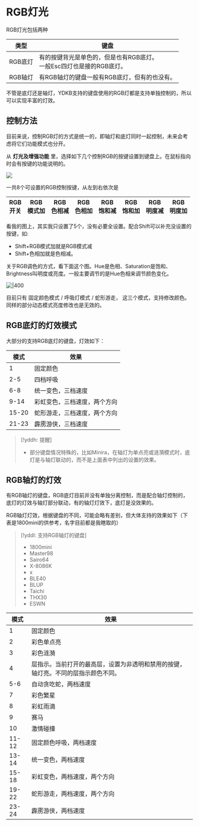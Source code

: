 # RGB灯光

RGB灯光包括两种

| 类型 | 键盘 |
| --- | --- |
| RGB底灯 | 有的按键背光是单色的，但是也有RGB底灯。<br>一般Esc四灯也是接的RGB底灯。 |
| RGB轴灯 | 有RGB轴灯的键盘一般有RGB底灯，但有的也没有。 |

不管是底灯还是轴灯，YDKB支持的键盘使用的RGB灯都是支持单独控制的，所以可以实现丰富的灯效。

## 控制方法

目前来说，控制RGB灯的方式是统一的，即轴灯和底灯同时一起控制，未来会考虑将它们功能模式也分开。

从 **灯光及增强功能** 里，选择如下几个控制RGB的按键设置到键盘上。在鼠标指向时会有按键的功能说明的。 

![](assets/rgblight-01.png)

一共8个可设置的RGB控制按键，从左到右依次是

| RGB<br>开关 | RGB<br>模式加 | RGB<br>色相减 | RGB<br>色相加 | RGB<br>饱和减 | RGB<br>饱和加 | RGB<br>明度减 | RGB<br>明度加 |
| --- |-|-|-|-|-|-|-|

看我的图上，其实我只设置了5个，没有必要全设置。配合<key>Shift</key>可以补充没设置的按键，如:
  * <key>Shift+RGB模式加</key>就是RGB模式减
  * <key>Shift+色相加</key>就是色相减。

关于RGB调色的方式，看下面这个图。Hue是色相、Saturation是饱和、Brightness叫明度或亮度。一般主要调节的是Hue色相来调节颜色变化。

![|400](assets/rgblight-02.jpg)

目前只有 固定颜色模式 / 呼吸灯模式 / 蛇形游走， 这三个模式，支持修改颜色。 同样的部分动态模式亮度修改也是无效的。


## RGB底灯的灯效模式
大部分的支持RGB底灯的键盘，灯效如下：

| 模式 | 效果|
| --- | --- |
|1|固定颜色|
|2-5|四档呼吸|
|6-8|统一变色，三档速度|
|9-14|彩虹变色，三档速度，两个方向|
|15-20|蛇形游走，三档速度，两个方向|
|21-23|霹雳游侠，三档速度|

> [!yddh: 提醒]
> - 部分键盘情况特殊的，比如Minira，在轴灯为单点亮或涟漪模式时，底灯是与轴灯联动的，而不是上面表中列出的设置的效果。


## RGB轴灯的灯效
有RGB轴灯的键盘，RGB底灯目前并没有单独分离控制，而是配合轴灯控制的，底灯的灯效与轴灯部分联动，有的轴灯灯效下，底灯是没效果的。

RGB轴灯灯效，根据键盘的不同，可能会略有差别，但大体支持的效果如下（下表是1800mini的供参考，名字目前都是我瞎取的）

> [!yddl: 支持RGB轴灯的键盘]
> - 1800mini
> - Master98
> - Sairo64
> - X-8086K
> - x
> - BLE40
> - BLUP
> - Taichi 
> - THX30
> - ESWN

| 模式 | 效果 |
| --- | --- |
|1|固定颜色|
|2|彩色单点亮|
|3|彩色涟漪|
|4|层指示。当前打开的最高层，设置为非透明和禁用的按键，轴灯亮。不同的层指示颜色不同。|
|5-6|自动贪吃蛇，两档速度|
|7|彩色繁星|
|8|彩虹雨滴|
|9|赛马|
|10|激情碰撞|
|11-12|固定颜色呼吸，两档速度|
|13-14|统一变色，两档速度|
|15-18|彩虹变色，两档速度，两个方向|
|19-22|蛇形游走，两档速度，两个方向|
|23-24|霹雳游侠，两档速度|
